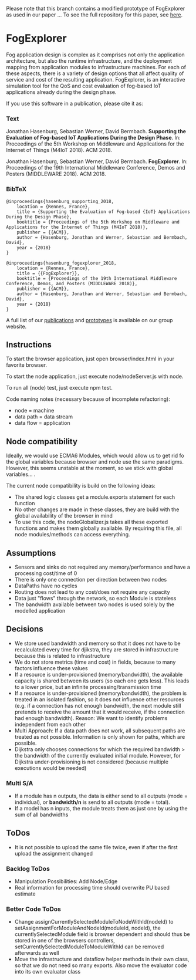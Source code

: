Please note that this branch contains a modified prototype of FogExplorer as used in our paper ...
To see the full repository for this paper, see [here](https://github.com/pfandzelter/zero2fog).

# FogExplorer

Fog application design is complex as it comprises not only the application architecture, but also the runtime infrastructure, and the deployment mapping from application modules to infrastructure machines. For each of these aspects, there is a variety of design options that all affect quality of service and cost of the resulting application. FogExplorer, is an interactive simulation tool for the QoS and cost evaluation of fog-based IoT applications already during the design phase.

If you use this software in a publication, please cite it as:

### Text
Jonathan Hasenburg, Sebastian Werner, David Bermbach. **Supporting the Evaluation of Fog-based IoT Applications During the Design Phase**. In: Proceedings of the 5th Workshop on Middleware and Applications for the Internet of Things (M4IoT 2018). ACM 2018.

Jonathan Hasenburg, Sebastian Werner, David Bermbach. **FogExplorer**. In: Proceedings of the 19th International Middleware Conference, Demos and Posters (MIDDLEWARE 2018). ACM 2018.

### BibTeX
```
@inproceedings{hasenburg_supporting_2018,
	location = {Rennes, France},
	title = {Supporting the Evaluation of Fog-based {IoT} Applications During the Design Phase},
	booktitle = {Proceedings of the 5th Workshop on Middleware and Applications for the Internet of Things (M4IoT 2018)},
	publisher = {{ACM}},
	author = {Hasenburg, Jonathan and Werner, Sebastian and Bermbach, David},
	year = {2018}
}

@inproceedings{hasenburg_fogexplorer_2018,
	location = {Rennes, France},
	title = {{FogExplorer}},
	booktitle = {Proceedings of the 19th International Middleware Conference, Demos, and Posters (MIDDLEWARE 2018)},
	publisher = {{ACM}},
	author = {Hasenburg, Jonathan and Werner, Sebastian and Bermbach, David},
	year = {2018}
}
```

A full list of our [publications](https://www.mcc.tu-berlin.de/menue/forschung/publikationen/parameter/en/) and [prototypes](https://www.mcc.tu-berlin.de/menue/forschung/prototypes/parameter/en/) is available on our group website.

## Instructions

To start the browser application, just open browser/index.html in your favorite browser.

To start the node application, just execute node/nodeServer.js with node.

To run all (node) test, just execute npm test.

Code naming notes (necessary because of incomplete refactoring):

- node = machine
- data path = data stream
- data flow = application

## Node compatibility

Ideally, we would use ECMA6 Modules, which would allow us to get rid fo the global variables because browser and node use the same paradigms. However, this seems unstable at the moment, so we stick with global variables... .

The current node compatibility is build on the following ideas:

- The shared logic classes get a module.exports statement for each function
- No other changes are made in these classes, they are build with the global availability of the browser in mind
- To use this code, the nodeGlobalizer.js takes all these exported functions and makes them globally available. By requiring this file, all node modules/methods can access everything.

## Assumptions

- Sensors and sinks do not required any memory/performance and have a processing cost/time of 0
- There is only one connection per direction between two nodes
- DataPaths have no cycles
- Routing does not lead to any cost/does not require any capacity
- Data just "flows" through the network, so each Module is stateless
- The bandwidth available between two nodes is used solely by the modelled application

## Decisions

- We store used bandwidth and memory so that it does not have to be recalculated every time for djikstra, they are stored in infrastructure because this is related to infrastructure
- We do not store metrics (time and cost) in fields, because to many factors influence these values
- If a resource is under-provisioned (memory/bandwidth), the available capacity is shared between its users (so each one gets less). This leads to a lower price, but an infinite processing/transmission time
- If a resource is under-provisioned (memory/bandwidth), the problem is treated in an isolated fashion, so it does not influence other resources (e.g. if a connection has not enough bandwidth, the next module still pretends to receive the amount that it would receive, if the connection had enough bandwidth). Reason: We want to identify problems independent from each other
- Multi Approach: If a data path does not work, all subsequent paths are treated as not possible. Information is only shown for paths, which are possible.
- Dijkstra only chooses connections for which the required bandwidth > the bandwidth of the currently evaluated initial module. However, for Dijkstra under-provisioning is not considered (because multiple executions would be needed)

### Multi S/A

- If a module has n outputs, the data is either send to all outputs (mode = individual), or **bandwidth/n** is send to all outputs (mode = total).
- If a model has n inputs, the module treats them as just one by using the sum of all bandwidths

## ToDos

- It is not possible to upload the same file twice, even if after the first upload the assignment changed

### Backlog ToDos

- Manipulation Possibilities: Add Node/Edge
- Real information for processing time should overwrite PU based estimate

### Better Code ToDos

- Change assignCurrentlySelectedModuleToNodeWithId(nodeId) to setAssignmentForModuleAndNodeId(moduleId, nodeId), the currentlySelectedModule field is browser dependent and should thus be stored in one of the browsers controllers, setCurrentlySelectedModuleToModuleWithId can be removed afterwards as well
- Move the infrastructure and dataflow helper methods in their own class, so that we do not need so many exports. Also move the evaluator code into its own evaluator class
